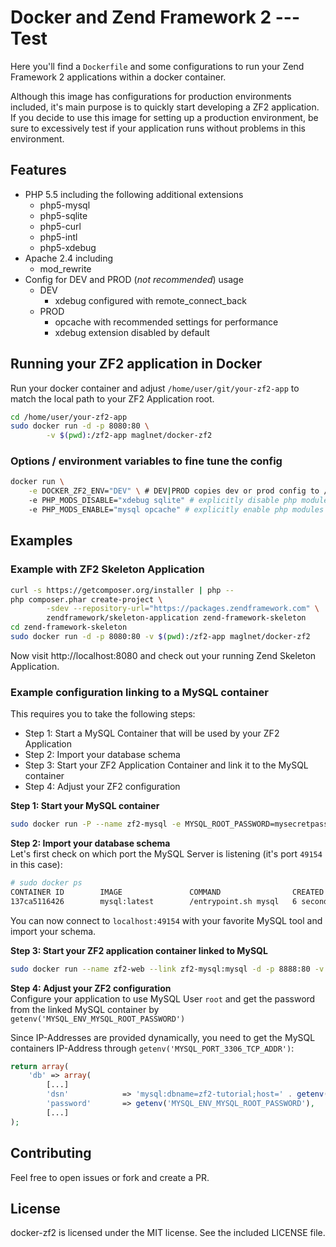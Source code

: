 # Docker and Zend Framework 2 --- Test

Here you'll find a `Dockerfile` and some configurations to run
your Zend Framework 2 applications within a docker container.  

Although this image has configurations for production environments included,
it's main purpose is to quickly start developing a ZF2 application.  
If you decide to use this image for setting up a production environment, be sure to excessively test if
your application runs without problems in this environment.

## Features
* PHP 5.5 including the following additional extensions
  * php5-mysql
  * php5-sqlite
  * php5-curl
  * php5-intl
  * php5-xdebug
* Apache 2.4 including
  * mod_rewrite
* Config for DEV and PROD (*not recommended*) usage
  * DEV
    * xdebug configured with remote_connect_back
  * PROD
    * opcache with recommended settings for performance
    * xdebug extension disabled by default

## Running your ZF2 application in Docker

Run your docker container and adjust `/home/user/git/your-zf2-app`
to match the local path to your ZF2 Application root.

```bash
cd /home/user/your-zf2-app
sudo docker run -d -p 8080:80 \
        -v $(pwd):/zf2-app maglnet/docker-zf2
```

### Options / environment variables to fine tune the config
```bash
docker run \
    -e DOCKER_ZF2_ENV="DEV" \ # DEV|PROD copies dev or prod config to /etc (default:DEV)
    -e PHP_MODS_DISABLE="xdebug sqlite" # explicitly disable php modules (space separated list of modules)
    -e PHP_MODS_ENABLE="mysql opcache" # explicitly enable php modules (space separated list of modules)

```

## Examples

### Example with ZF2 Skeleton Application

```bash
curl -s https://getcomposer.org/installer | php --
php composer.phar create-project \
        -sdev --repository-url="https://packages.zendframework.com" \
        zendframework/skeleton-application zend-framework-skeleton
cd zend-framework-skeleton
sudo docker run -d -p 8080:80 -v $(pwd):/zf2-app maglnet/docker-zf2
```

Now visit http://localhost:8080 and check out your running
Zend Skeleton Application.


### Example configuration linking to a MySQL container

This requires you to take the following steps:
* Step 1: Start a MySQL Container that will be used by your ZF2 Application
* Step 2: Import your database schema
* Step 3: Start your ZF2 Application Container and link it to the MySQL container
* Step 4: Adjust your ZF2 configuration

**Step 1: Start your MySQL container**

```bash
sudo docker run -P --name zf2-mysql -e MYSQL_ROOT_PASSWORD=mysecretpassword -d mysql
```

**Step 2: Import your database schema**  
Let's first check on which port the MySQL Server is listening
(it's port `49154` in this case):

```bash
# sudo docker ps
CONTAINER ID        IMAGE               COMMAND                CREATED             STATUS              PORTS                     NAMES
137ca5116426        mysql:latest        /entrypoint.sh mysql   6 seconds ago       Up 6 seconds        0.0.0.0:49154->3306/tcp   zf2-mysql
```
You can now connect to `localhost:49154` with your favorite MySQL tool and import your schema.


**Step 3: Start your ZF2 application container linked to MySQL**

```bash
sudo docker run --name zf2-web --link zf2-mysql:mysql -d -p 8888:80 -v $(pwd):/zf2-app maglnet/docker-zf2
```

**Step 4: Adjust your ZF2 configuration**  
Configure your application to use MySQL User `root` and get the password
from the linked MySQL container by `getenv('MYSQL_ENV_MYSQL_ROOT_PASSWORD')`

Since IP-Addresses are provided dynamically, you need to get the MySQL containers
IP-Address through `getenv('MYSQL_PORT_3306_TCP_ADDR')`:

```php
return array(
    'db' => array(
        [...]
        'dsn'            => 'mysql:dbname=zf2-tutorial;host=' . getenv('MYSQL_PORT_3306_TCP_ADDR'),
        'password'       => getenv('MYSQL_ENV_MYSQL_ROOT_PASSWORD'),
        [...]
);
```

## Contributing
Feel free to open issues or fork and create a PR.


## License
docker-zf2 is licensed under the MIT license.
See the included LICENSE file.
